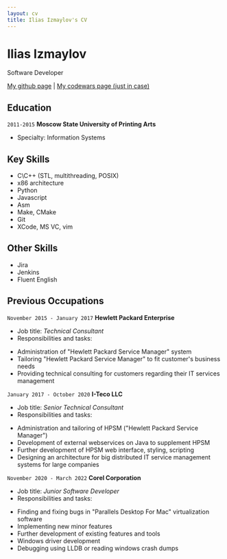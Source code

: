 ```yaml
---
layout: cv
title: Ilias Izmaylov's CV
---
```

# Ilias Izmaylov
Software Developer

<div id="webaddress">
<a href="https://github.com/iliasizmaylov">My github page</a>
| <a href="https://www.codewars.com/users/malcolm_mloclam">My codewars page (just in case)</a>
</div>

## Education

`2011-2015`
__Moscow State University of Printing Arts__
- Specialty: Information Systems

## Key Skills

- C\C++ (STL, multithreading, POSIX)
- x86 architecture
- Python
- Javascript
- Asm
- Make, CMake
- Git
- XCode, MS VC, vim

## Other Skills

- Jira
- Jenkins
- Fluent English

## Previous Occupations

`November 2015 - January 2017`
__Hewlett Packard Enterprise__
- Job title: *Technical Consultant*
- Responsibilities and tasks:
* Administration of "Hewlett Packard Service Manager" system
* Tailoring "Hewlett Packard Service Manager" to fit customer's business needs
* Providing technical consulting for customers regarding their IT services management

`January 2017 - October 2020`
__I-Teco LLC__
- Job title: *Senior Technical Consultant*
- Responsibilities and tasks:
* Administration and tailoring of HPSM ("Hewlett Packard Service Manager")
* Development of external webservices on Java to supplement HPSM
* Further development of HPSM web interface, styling, scripting
* Designing an architecture for big distributed IT service management systems for large companies

`November 2020 - March 2022`
__Corel Corporation__
- Job title: *Junior Software Developer*
- Responsibilities and tasks:
* Finding and fixing bugs in "Parallels Desktop For Mac" virtualization software
* Implementing new minor features
* Further development of existing features and tools
* Windows driver development
* Debugging using LLDB or reading windows crash dumps

